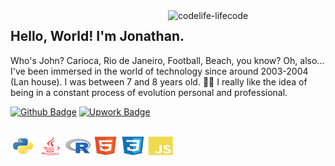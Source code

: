 <!--
**jonathanmagliano/jonathanmagliano** is a ✨ _special_ ✨ repository because its `README.md` (this file) appears on your GitHub profile.

Here are some ideas to get you started:

- 🔭 I’m currently working on ...
- 🌱 I’m currently learning ...
- 👯 I’m looking to collaborate on ...
- 🤔 I’m looking for help with ...
- 💬 Ask me about ...
- 📫 How to reach me: ...
- 😄 Pronouns: ...
- ⚡ Fun fact: ...
-->

<img align="right" width="50%" height="50%" src="https://gist.github.com/jonathanmagliano/2ec9ec8086e0d277f6b4bfd44755f12f/raw/1df1f763cedfc9c8b35cfcdcacbe7efb732e0765/code.gif" alt="codelife-lifecode">

## Hello, World! I'm Jonathan.

Who's John?
Carioca, Rio de Janeiro, Football, Beach, you know? Oh, also... I've been immersed in the world of technology since around 2003-2004 (Lan house). I was between 7 and 8 years old. 🤔🔭
I really like the idea of being in a constant process of evolution personal and professional.

[![Github Badge](https://img.shields.io/badge/GitHub-black?style=for-the-badge&logo=github&logoColor=white&link=https://github.com/jonathanmagliano)](https://github.com/jonathanmagliano)
[![Upwork Badge](https://img.shields.io/badge/Upwork-white?style=for-the-badge&logo=upwork&logoColor=success&link=https://upwork.com/ab/flservices/workwith/johntor)](https://upwork.com/ab/flservices/workwith/johntor)
<div style="display: inline_block"><br>
  <img align="center" alt="John-Python" height="30" width="40" src="https://raw.githubusercontent.com/devicons/devicon/master/icons/python/python-original.svg">
  <img align="center" alt="John-Java" height="30" width="40" src="https://raw.githubusercontent.com/devicons/devicon/master/icons/java/java-plain.svg">
  <img align="center" alt="John-R" height="30" width="40" src="https://raw.githubusercontent.com/devicons/devicon/master/icons/r/r-original.svg">
  <img align="center" alt="John-HTML5" height="30" width="40" src="https://raw.githubusercontent.com/devicons/devicon/master/icons/html5/html5-original.svg">
  <img align="center" alt="John-CSS3" height="30" width="40" src="https://raw.githubusercontent.com/devicons/devicon/master/icons/css3/css3-original.svg">
  <img align="center" alt="John-Javascript" height="30" width="40" src="https://raw.githubusercontent.com/devicons/devicon/master/icons/javascript/javascript-plain.svg">
</div>

<!-- ##
[![Jonathan Magliano Github Stats](https://github-readme-stats.vercel.app/api?username=jonathanmagliano&show_icons=true&include_all_commits=false&count_private=true&theme=radical)](https://github.com/jonathanmagliano/jonathanmagliano)
[![Top Langs](https://github-readme-stats.vercel.app/api/top-langs/?username=jonathanmagliano&show_icons=true&layout=compact&langs_count=7&theme=radical)](https://github.com/jonathanmagliano/jonathanmagliano)
-->

<!-- ##
<div>
  <a href="https://github.com/jonathanmagliano/jonathanmagliano">
  <img height="180em" src="https://github-readme-stats.vercel.app/api?username=jonathanmagliano&show_icons=true&include_all_commits=false&count_private=true&theme=radical"/>
  <img height="180em" src="https://github-readme-stats.vercel.app/api/top-langs/?username=jonathanmagliano&show_icons=true&layout=compact&langs_count=7&theme=radical"/>
</div>
-->
